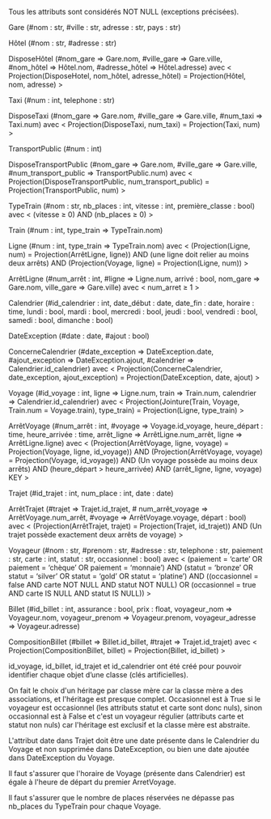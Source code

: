 Tous les attributs sont considérés NOT NULL (exceptions précisées).

Gare (#nom : str, #ville : str, adresse : str, pays : str)

Hôtel (#nom : str, #adresse : str)

DisposeHôtel (#nom_gare => Gare.nom, #ville_gare => Gare.ville, #nom_hôtel => Hôtel.nom, #adresse_hôtel => Hôtel.adresse) avec <
    Projection(DisposeHotel, nom_hôtel, adresse_hôtel) = Projection(Hôtel, nom, adresse)
    >

Taxi (#num : int, telephone : str)

DisposeTaxi (#nom_gare => Gare.nom, #ville_gare => Gare.ville, #num_taxi => Taxi.num) avec <
    Projection(DisposeTaxi, num_taxi) = Projection(Taxi, num)
    >

TransportPublic (#num : int)

DisposeTransportPublic (#nom_gare => Gare.nom, #ville_gare => Gare.ville, #num_transport_public => TransportPublic.num) avec <
    Projection(DisposeTransportPublic, num_transport_public) = Projection(TransportPublic, num)
    >

TypeTrain (#nom : str, nb_places : int, vitesse : int, première_classe : bool) avec <
    (vitesse ≥ 0)
    AND (nb_places ≥ 0)
    >

Train (#num : int, type_train => TypeTrain.nom)

Ligne (#num : int, type_train => TypeTrain.nom) avec <
    (Projection(Ligne, num) = Projection(ArrêtLigne, ligne))
    AND (une ligne doit relier au moins deux arrêts)
    AND (Projection(Voyage, ligne) = Projection(Ligne, num))
    >

ArrêtLigne (#num_arrêt : int, #ligne => Ligne.num, arrivé : bool, nom_gare => Gare.nom, ville_gare => Gare.ville) avec <
    num_arret ≥ 1
    >

Calendrier (#id_calendrier : int, date_début : date, date_fin : date, horaire : time, lundi : bool, mardi : bool, mercredi : bool, jeudi : bool, vendredi : bool, samedi : bool, dimanche : bool)

DateException (#date : date, #ajout : bool)

ConcerneCalendrier (#date_exception => DateException.date, #ajout_exception => DateException.ajout, #calendrier => Calendrier.id_calendrier) avec <
    Projection(ConcerneCalendrier, date_exception, ajout_exception) = Projection(DateException, date, ajout)
    >

Voyage (#id_voyage : int, ligne => Ligne.num, train => Train.num, calendrier => Calendrier.id_calendrier) avec <
    Projection(Jointure(Train, Voyage, Train.num = Voyage.train), type_train) = Projection(Ligne, type_train)
    >

ArrêtVoyage (#num_arrêt : int, #voyage => Voyage.id_voyage, heure_départ : time, heure_arrivée : time, arrêt_ligne => ArrêtLigne.num_arrêt, ligne => ArrêtLigne.ligne)
avec <
    (Projection(ArrêtVoyage, ligne, voyage) = Projection(Voyage, ligne, id_voyage))
    AND (Projection(ArrêtVoyage, voyage) = Projection(Voyage, id_voyage))
    AND (Un voyage possède au moins deux arrêts)
    AND (heure_départ >  heure_arrivée)
    AND (arrêt_ligne, ligne, voyage) KEY
    >

Trajet (#id_trajet : int,  num_place : int, date : date)

ArrêtTrajet (#trajet => Trajet.id_trajet, # num_arrêt_voyage => ArrêtVoyage.num_arrêt, #voyage => ArrêtVoyage.voyage, départ : bool) avec <
    (Projection(ArrêtTrajet, trajet) = Projection(Trajet, id_trajet))
    AND (Un trajet possède exactement deux arrêts de voyage)
    >

Voyageur (#nom : str, #prenom : str, #adresse : str, telephone : str, paiement : str, carte : int, statut : str, occasionnel : bool) avec <
    (paiement = ‘carte’ OR paiement = ‘chèque’ OR paiement = ‘monnaie’)
    AND (statut = ‘bronze’ OR statut = ‘silver’ OR statut = ‘gold’ OR statut = ‘platine’)
    AND ((occasionnel = false AND carte NOT NULL AND statut NOT NULL) OR (occasionnel = true AND carte IS NULL AND statut IS NULL))
    >

Billet (#id_billet : int, assurance : bool, prix : float, voyageur_nom => Voyageur.nom, voyageur_prenom => Voyageur.prenom, voyageur_adresse => Voyageur.adresse)

CompositionBillet (#billet => Billet.id_billet, #trajet => Trajet.id_trajet) avec <
    Projection(CompositionBillet, billet) = Projection(Billet, id_billet)
    >


id_voyage, id_billet, id_trajet et id_calendrier ont été créé pour pouvoir identifier chaque objet d’une classe (clés artificielles).

On fait le choix d'un héritage par classe mère car la classe mère a des associations, et l'héritage est presque complet. Occasionnel est à True si le voyageur est occasionnel (les attributs statut et carte sont donc nuls), sinon occasionnal est à False et c'est un voyageur régulier (attributs carte et statut non nuls) car l'héritage est exclusif et la classe mère est abstraite.

L'attribut date dans Trajet doit être une date présente dans le Calendrier du Voyage et non supprimée dans DateException, ou bien une date ajoutée dans DateException du Voyage.

Il faut s'assurer que l'horaire de Voyage (présente dans Calendrier) est égale à l'heure de départ du premier ArretVoyage.

Il faut s'assurer que le nombre de places réservées ne dépasse pas nb_places du TypeTrain pour chaque Voyage.
